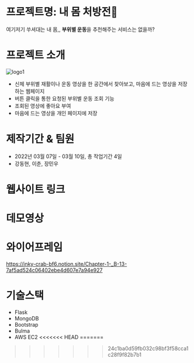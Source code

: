 # 프로젝트명: 내 몸 처방전📑
여기저기 쑤셔대는 내 몸,, **부위별 운동**을 추천해주는 서비스는 없을까?

# 프로젝트 소개
![logo1](https://user-images.githubusercontent.com/97653052/157452558-22f41654-a3cc-4c21-a6ce-287c62d6219b.png)
- 신체 부위별 재활이나 운동 영상을 한 공간에서 찾아보고, 마음에 드는 영상을 저장하는 웹페이지
- 버튼 클릭을 통한 요청된 부위별 운동 조회 기능
- 조회된 영상에 좋아요 부여
- 마음에 드는 영상을 개인 페이지에 저장

# 제작기간 & 팀원
- 2022년 03월 07일 - 03월 10일, 총 작업기간 4일
- 강동현, 이춘, 장민우

# 웹사이트 링크


# 데모영상


# 와이어프레임
https://inky-crab-bf6.notion.site/Chapter-1-_B-13-7af5ad524c06402ebe4d607e7a94e927

# 기술스택
- Flask
- MongoDB
- Bootstrap
- Bulma
- AWS EC2
<<<<<<< HEAD
=======





>>>>>>> 24c1ba0d59fb032c98bf3f58cca1c28f9f82b7b1
